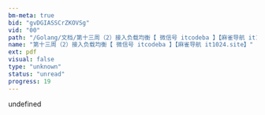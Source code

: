 ```yaml
---
bm-meta: true
bid: "gvDGIASSCrZKOVSg"
vid: "00"
path: "/Golang/文档/第十三周（2）接入负载均衡【 微信号 itcodeba 】【麻雀导航 it1024.site】.pdf"
name: "第十三周（2）接入负载均衡【 微信号 itcodeba 】【麻雀导航 it1024.site】"
ext: pdf
visual: false
type: "unknown"
status: "unread"
progress: 19
---
```

undefined